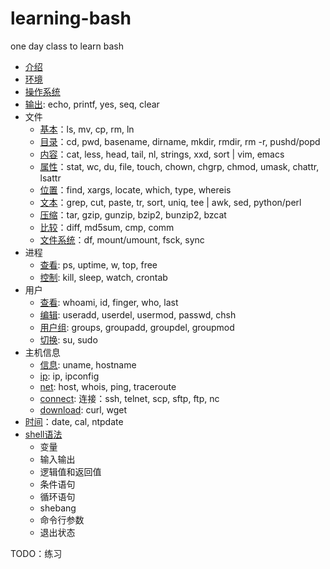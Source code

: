 # learning-bash

one day class to learn bash

- [介绍](intro.md)
- [环境](basic.md)
- [操作系统](os101.md)
- [输出](echo.md): echo, printf, yes, seq, clear
- 文件
  - [基本](file.md)：ls, mv, cp, rm, ln
  - [目录](dir.md)：cd, pwd, basename, dirname, mkdir, rmdir, rm -r, pushd/popd
  - [内容](txt.md)：cat, less, head, tail, nl, strings, xxd, sort | vim, emacs
  - [属性](attr.md)：stat, wc, du, file, touch, chown, chgrp, chmod, umask, chattr, lsattr
  - [位置](path.md)：find, xargs, locate, which, type, whereis
  - [文本](txt2.md)：grep, cut, paste, tr, sort, uniq, tee | awk, sed, python/perl
  - [压缩](zip.dm)：tar, gzip, gunzip, bzip2, bunzip2, bzcat
  - [比较](diff.md)：diff, md5sum, cmp, comm
  - [文件系统](fs.md)：df, mount/umount, fsck, sync
- 进程
  - [查看](ps.md): ps, uptime, w, top, free
  - [控制](ctrl.md): kill, sleep, watch, crontab
- 用户
  - [查看](who.md): whoami, id, finger, who, last
  - [编辑](user.md): useradd, userdel, usermod, passwd, chsh
  - [用户组](group.md): groups, groupadd, groupdel, groupmod
  - [切换](su.md): su, sudo
- 主机信息
  - [信息](host.md): uname, hostname
  - [ip](ip.md): ip, ipconfig
  - [net](net.md): host, whois, ping, traceroute
  - [connect](conn.md): 连接：ssh, telnet, scp, sftp, ftp, nc
  - [download](download.md): curl, wget
- [时间](time.md)：date, cal, ntpdate
- [shell语法](sh.md)
  - 变量
  - 输入输出
  - 逻辑值和返回值
  - 条件语句
  - 循环语句
  - shebang
  - 命令行参数
  - 退出状态

TODO：练习
